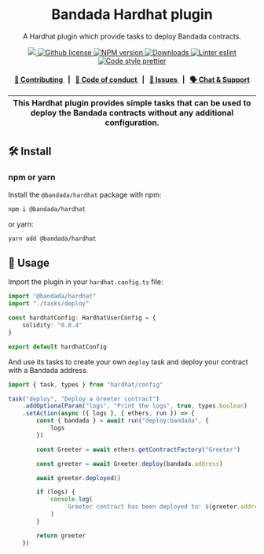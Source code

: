 <p align="center">
    <h1 align="center">
        Bandada Hardhat plugin
    </h1>
    <p align="center">A Hardhat plugin which provide tasks to deploy Bandada contracts.</p>
</p>

<p align="center">
    <a href="https://github.com/privacy-scaling-explorations/bandada">
        <img src="https://img.shields.io/badge/project-Bandada-blue.svg?style=flat-square">
    </a>
    <a href="https://github.com/privacy-scaling-explorations/bandada/blob/main/LICENSE">
        <img alt="Github license" src="https://img.shields.io/github/license/privacy-scaling-explorations/bandada.svg?style=flat-square">
    </a>
    <a href="https://www.npmjs.com/package/@bandada/hardhat">
        <img alt="NPM version" src="https://img.shields.io/npm/v/@bandada/hardhat?style=flat-square" />
    </a>
    <a href="https://npmjs.org/package/@bandada/hardhat">
        <img alt="Downloads" src="https://img.shields.io/npm/dm/@bandada/hardhat.svg?style=flat-square" />
    </a>
    <a href="https://eslint.org/">
        <img alt="Linter eslint" src="https://img.shields.io/badge/linter-eslint-8080f2?style=flat-square&logo=eslint" />
    </a>
    <a href="https://prettier.io/">
        <img alt="Code style prettier" src="https://img.shields.io/badge/code%20style-prettier-f8bc45?style=flat-square&logo=prettier" />
    </a>
</p>

<div align="center">
    <h4>
        <a href="https://github.com/privacy-scaling-explorations/bandada/blob/main/CONTRIBUTING.md">
            👥 Contributing
        </a>
        <span>&nbsp;&nbsp;|&nbsp;&nbsp;</span>
        <a href="https://github.com/privacy-scaling-explorations/bandada/blob/main/CODE_OF_CONDUCT.md">
            🤝 Code of conduct
        </a>
        <span>&nbsp;&nbsp;|&nbsp;&nbsp;</span>
        <a href="https://github.com/privacy-scaling-explorations/bandada/contribute">
            🔎 Issues
        </a>
        <span>&nbsp;&nbsp;|&nbsp;&nbsp;</span>
        <a href="https://appliedzkp.org/discord">
            🗣️ Chat &amp; Support
        </a>
    </h4>
</div>

| This Hardhat plugin provides simple tasks that can be used to deploy the Bandada contracts without any additional configuration. |
| -------------------------------------------------------------------------------------------------------------------------------- |

## 🛠 Install

### npm or yarn

Install the `@bandada/hardhat` package with npm:

```bash
npm i @bandada/hardhat
```

or yarn:

```bash
yarn add @bandada/hardhat
```

## 📜 Usage

Import the plugin in your `hardhat.config.ts` file:

```typescript
import "@bandada/hardhat"
import "./tasks/deploy"

const hardhatConfig: HardhatUserConfig = {
    solidity: "0.8.4"
}

export default hardhatConfig
```

And use its tasks to create your own `deploy` task and deploy your contract with a Bandada address.

```typescript
import { task, types } from "hardhat/config"

task("deploy", "Deploy a Greeter contract")
    .addOptionalParam("logs", "Print the logs", true, types.boolean)
    .setAction(async ({ logs }, { ethers, run }) => {
        const { bandada } = await run("deploy:bandada", {
            logs
        })

        const Greeter = await ethers.getContractFactory("Greeter")

        const greeter = await Greeter.deploy(bandada.address)

        await greeter.deployed()

        if (logs) {
            console.log(
                `Greeter contract has been deployed to: ${greeter.address}`
            )
        }

        return greeter
    })
```

